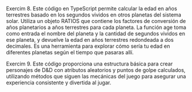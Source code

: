 Exercim 8.
Este código en TypeScript permite calcular la edad en años terrestres basado en los segundos vividos en otros planetas del sistema solar. Utiliza un objeto RATIOS que contiene los factores de conversión de años planetarios a años terrestres para cada planeta. La función age toma como entrada el nombre del planeta y la cantidad de segundos vividos en ese planeta, y devuelve la edad en años terrestres redondeada a dos decimales. Es una herramienta para explorar cómo sería tu edad en diferentes planetas según el tiempo que pasaras allí.


Exercim 9.
Este código proporciona una estructura básica para crear personajes de D&D con atributos aleatorios y puntos de golpe calculados, utilizando métodos que siguen las mecánicas del juego para asegurar una experiencia consistente y divertida al jugar.
